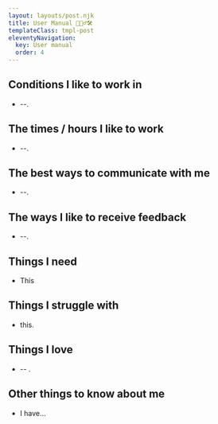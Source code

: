 ```yaml
---
layout: layouts/post.njk
title: User Manual 🙋🏻‍♂️🛠
templateClass: tmpl-post
eleventyNavigation:
  key: User manual
  order: 4
---
```


## Conditions I like to work in
* --.
## The times / hours I like to work
* --.
## The best ways to communicate with me
* --.
## The ways I like to receive feedback
* --.
## Things I need
* This
## Things I struggle with
* this.
## Things I love
* -- .
## Other things to know about me
* I have...



